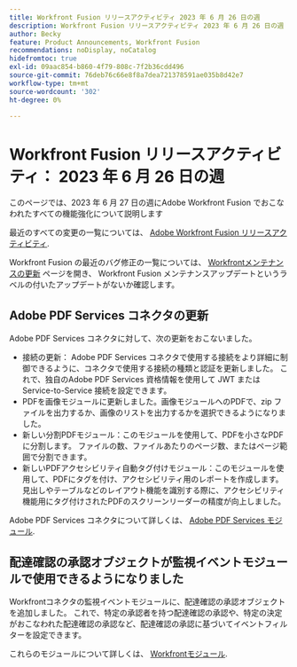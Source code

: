 ```yaml
---
title: Workfront Fusion リリースアクティビティ 2023 年 6 月 26 日の週
description: Workfront Fusion リリースアクティビティ 2023 年 6 月 26 日の週
author: Becky
feature: Product Announcements, Workfront Fusion
recommendations: noDisplay, noCatalog
hidefromtoc: true
exl-id: 09aac854-b860-4f79-808c-7f2b36cdd496
source-git-commit: 76deb76c66e8f8a7dea721378591ae035b8d42e7
workflow-type: tm+mt
source-wordcount: '302'
ht-degree: 0%

---
```


# Workfront Fusion リリースアクティビティ： 2023 年 6 月 26 日の週

このページでは、2023 年 6 月 27 日の週にAdobe Workfront Fusion でおこなわれたすべての機能強化について説明します

最近のすべての変更の一覧については、 [Adobe Workfront Fusion リリースアクティビティ](../../../product-announcements/product-releases/fusion-release-activity/fusion-release-activity.md).

Workfront Fusion の最近のバグ修正の一覧については、 [Workfrontメンテナンスの更新](https://experienceleague.adobe.com/docs/workfront-known-issues/releases/current-updates.html) ページを開き、 Workfront Fusion メンテナンスアップデートというラベルの付いたアップデートがないか確認します。

## Adobe PDF Services コネクタの更新

Adobe PDF Services コネクタに対して、次の更新をおこないました。

* 接続の更新： Adobe PDF Services コネクタで使用する接続をより詳細に制御できるように、コネクタで使用する接続の種類と認証を更新しました。 これで、独自のAdobe PDF Services 資格情報を使用して JWT または Service-to-Service 接続を設定できます。
* PDFを画像モジュールに更新しました。画像モジュールへのPDFで、zip ファイルを出力するか、画像のリストを出力するかを選択できるようになりました。
* 新しい分割PDFモジュール：このモジュールを使用して、PDFを小さなPDFに分割します。 ファイルの数、ファイルあたりのページ数、またはページ範囲で分割できます。
* 新しいPDFアクセシビリティ自動タグ付けモジュール：このモジュールを使用して、PDFにタグを付け、アクセシビリティ用のレポートを作成します。 見出しやテーブルなどのレイアウト機能を識別する際に、アクセシビリティ機能用にタグ付けされたPDFのスクリーンリーダーの精度が向上しました。

Adobe PDF Services コネクタについて詳しくは、 [Adobe PDF Services モジュール](/help/quicksilver/workfront-fusion/apps-and-their-modules/pdf-modules.md).

## 配達確認の承認オブジェクトが監視イベントモジュールで使用できるようになりました

Workfrontコネクタの監視イベントモジュールに、配達確認の承認オブジェクトを追加しました。 これで、特定の承認者を持つ配達確認の承認や、特定の決定がおこなわれた配達確認の承認など、配達確認の承認に基づいてイベントフィルターを設定できます。

これらのモジュールについて詳しくは、 [Workfrontモジュール](/help/quicksilver/workfront-fusion/apps-and-their-modules/workfront-modules.md#triggers).
